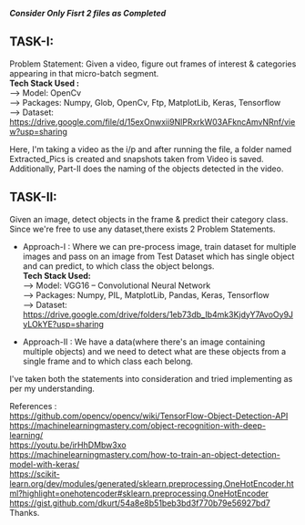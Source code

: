 _**Consider Only Fisrt 2 files as Completed**_
## TASK-I: 
Problem Statement: Given a video, figure out frames of interest & categories appearing in that micro-batch segment.  
**Tech Stack Used :**  
--> Model: OpenCv  
--> Packages: Numpy, Glob, OpenCv, Ftp, MatplotLib, Keras, Tensorflow  
--> Dataset: https://drive.google.com/file/d/15exOnwxii9NlPRxrkW03AFkncAmvNRnf/view?usp=sharing  

Here, I'm taking a video as the i/p and after running the file, a folder named Extracted_Pics is created and snapshots taken from Video is saved. Additionally, Part-II does the naming of the objects detected in the video.  

## TASK-II: 
Given an image, detect objects in the frame & predict their category class.  
Since we're free to use any dataset,there exists 2 Problem Statements.   
- Approach-I : Where we can pre-process image, train dataset for multiple images and pass on an image from Test Dataset which has single object and can predict, to which class the object belongs.      
**Tech Stack Used:**  
--> Model: VGG16 – Convolutional Neural Network  
--> Packages: Numpy, PIL, MatplotLib, Pandas, Keras, Tensorflow  
--> Dataset: https://drive.google.com/drive/folders/1eb73db_Ib4mk3KjdyY7AvoOy9JyLOkYE?usp=sharing


- Approach-II : We have a data(where there's an image containing multiple objects) and we need to detect what are these objects from a single frame and to which class each belong.  

I've taken both the statements into consideration and tried implementing as per my understanding.



References :  
https://github.com/opencv/opencv/wiki/TensorFlow-Object-Detection-API
https://machinelearningmastery.com/object-recognition-with-deep-learning/  
https://youtu.be/irHhDMbw3xo  
https://machinelearningmastery.com/how-to-train-an-object-detection-model-with-keras/  
https://scikit-learn.org/dev/modules/generated/sklearn.preprocessing.OneHotEncoder.html?highlight=onehotencoder#sklearn.preprocessing.OneHotEncoder  
https://gist.github.com/dkurt/54a8e8b51beb3bd3f770b79e56927bd7  
Thanks.   

